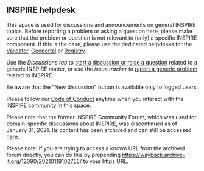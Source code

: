 ## INSPIRE helpdesk 
This space is used for discussions and announcements on general INSPIRE topics. Before reporting a problem or asking a question here, please make sure that the problem or question is not relevant to (only) a specific INSPIRE component. If this is the case, please use the dedicated helpdesks for the [Validator](https://github.com/INSPIRE-MIF/helpdesk-validator "Validator"), [Geoportal](https://github.com/INSPIRE-MIF/helpdesk-geoportal "Geoportal") or [Registry](https://github.com/INSPIRE-MIF/helpdesk-registry "Registry").

Use the *Discussions tab* to [start a discussion or raise a question](https://github.com/INSPIRE-MIF/helpdesk/discussions/) related to a generic INSPIRE matter, or use the *issue tracker* to [report a generic problem](https://github.com/INSPIRE-MIF/helpdesk/issues/new?assignees=&labels=&template=report-a-problem-or-bug.md&title= "report a generic problem") related to INSPIRE.

Be aware that the "New discussion" button is available only to logged users.

Please follow our [Code of Conduct](code-of-conduct.md) anytime when you interact with the INSPIRE community in this space.

Please note that the former INSPIRE Community Forum, which was used for domain-specific discussions about INSPIRE, was discontinued as of January 31, 2021. Its content has been archived and can still be accessed [here](https://wayback.archive-it.org/12090/20210119102755/https://inspire.ec.europa.eu/forum/).

Please note: If you are trying to access a known URL from the archived forum directly, you can do this by prepending https://wayback.archive-it.org/12090/20210119102755/ to your https URL.

